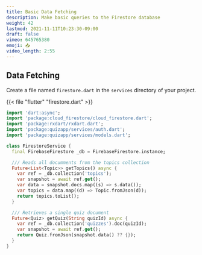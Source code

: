 ```yaml
---
title: Basic Data Fetching
description: Make basic queries to the Firestore database
weight: 42
lastmod: 2021-11-11T10:23:30-09:00
draft: false
vimeo: 645765380
emoji: 📥
video_length: 2:55
---
```


## Data Fetching

Create a file named `firestore.dart` in the `services` directory of your project.

{{< file "flutter" "firestore.dart" >}}
```dart
import 'dart:async';
import 'package:cloud_firestore/cloud_firestore.dart';
import 'package:rxdart/rxdart.dart';
import 'package:quizapp/services/auth.dart';
import 'package:quizapp/services/models.dart';

class FirestoreService {
  final FirebaseFirestore _db = FirebaseFirestore.instance;

  /// Reads all documments from the topics collection
  Future<List<Topic>> getTopics() async {
    var ref = _db.collection('topics');
    var snapshot = await ref.get();
    var data = snapshot.docs.map((s) => s.data());
    var topics = data.map((d) => Topic.fromJson(d));
    return topics.toList();
  }

  /// Retrieves a single quiz document
  Future<Quiz> getQuiz(String quizId) async {
    var ref = _db.collection('quizzes').doc(quizId);
    var snapshot = await ref.get();
    return Quiz.fromJson(snapshot.data() ?? {});
  }
}
```